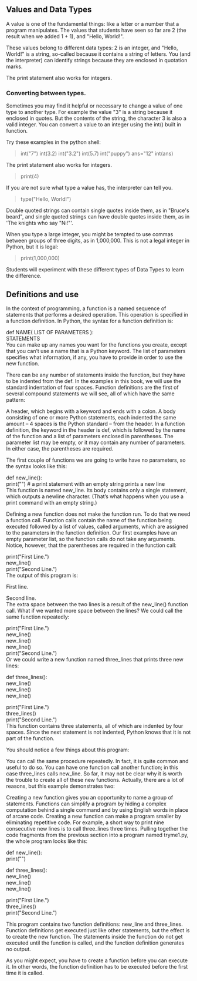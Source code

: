 <!-- 
  * Develop two assignments that are different types for your unit plan.
  * Describe the assignment, including student facing instructions in a markdown file. Save this file in your own personal work repository.
  * This is individual work, that can be incorperated into your unit plan later. -->
  
  ##  Values and Data Types
  A value is one of the fundamental things: like a letter or a number that a program manipulates. The values that students have seen so far are 2 (the result when we added 1 + 1), and "Hello, World!".

These values belong to different data types: 2 is an integer, and "Hello, World!" is a string, so-called because it contains a string of letters. You (and the interpreter) can identify strings because they are enclosed in quotation marks.

The print statement also works for integers.

### Converting between types.
Sometimes you may find it helpful or necessary to change a value of one type to another type. For example the value "3" is a string because it enclosed in quotes. But the contents of the string, the character 3 is also a valid integer. You can convert a value to an integer using the int() built in function. 

Try these examples in the python shell:
> int("7")
> int(3.2)
> int("3.2")
> int(5.7)
> int("puppy")
> ans="12"
> int(ans)

The print statement also works for integers.

> print(4)

If you are not sure what type a value has, the interpreter can tell you.

> type("Hello, World!")

Double quoted strings can contain single quotes inside them, as in "Bruce's beard", and single quoted strings can have double quotes inside them, as in 'The knights who say "Ni!"'.

When you type a large integer, you might be tempted to use commas between groups of three digits, as in 1,000,000. This is not a legal integer in Python, but it is legal:

> print(1,000,000)

Students will experiment with these different types of Data Types to learn the difference. 


## Definitions and use
In the context of programming, a function is a named sequence of statements that performs a desired operation. This operation is specified in a function definition. In Python, the syntax for a function definition is:

def NAME( LIST OF PARAMETERS ):<br>
     STATEMENTS<br>
You can make up any names you want for the functions you create, except that you can’t use a name that is a Python keyword. The list of parameters specifies what information, if any, you have to provide in order to use the new function.

There can be any number of statements inside the function, but they have to be indented from the def. In the examples in this book, we will use the standard indentation of four spaces. Function definitions are the first of several compound statements we will see, all of which have the same pattern:

A header, which begins with a keyword and ends with a colon.
A body consisting of one or more Python statements, each indented the same amount – 4 spaces is the Python standard – from the header.
In a function definition, the keyword in the header is def, which is followed by the name of the function and a list of parameters enclosed in parentheses. The parameter list may be empty, or it may contain any number of parameters. In either case, the parentheses are required.

The first couple of functions we are going to write have no parameters, so the syntax looks like this:

def new_line():<br>
    print("")          # a print statement with an empty string prints a new line<br>
This function is named new_line. Its body contains only a single statement, which outputs a newline character. (That’s what happens when you use a print command with an empty string.)

Defining a new function does not make the function run. To do that we need a function call. Function calls contain the name of the function being executed followed by a list of values, called arguments, which are assigned to the parameters in the function definition. Our first examples have an empty parameter list, so the function calls do not take any arguments. Notice, however, that the parentheses are required in the function call:

print("First Line.")<br>
new_line()<br>
print("Second Line.")<br>
The output of this program is:<br>

First line.

Second line.<br>
The extra space between the two lines is a result of the new_line() function call. What if we wanted more space between the lines? We could call the same function repeatedly:

print("First Line.")<br>
new_line()<br>
new_line()<br>
new_line()<br>
print("Second Line.")<br>
Or we could write a new function named three_lines that prints three new lines:

def three_lines():<br>
    new_line()<br>
    new_line()<br>
    new_line()<br>

print("First Line.")<br>
three_lines()<br>
print("Second Line.")<br>
This function contains three statements, all of which are indented by four spaces. Since the next statement is not indented, Python knows that it is not part of the function.

You should notice a few things about this program:

You can call the same procedure repeatedly. In fact, it is quite common and useful to do so.
You can have one function call another function; in this case three_lines calls new_line.
So far, it may not be clear why it is worth the trouble to create all of these new functions. Actually, there are a lot of reasons, but this example demonstrates two:

Creating a new function gives you an opportunity to name a group of statements. Functions can simplify a program by hiding a complex computation behind a single command and by using English words in place of arcane code.
Creating a new function can make a program smaller by eliminating repetitive code. For example, a short way to print nine consecutive new lines is to call three_lines three times.
Pulling together the code fragments from the previous section into a program named tryme1.py, the whole program looks like this:

def new_line():<br>
    print("")<br>

def three_lines():<br>
    new_line()<br>
    new_line()<br>
    new_line()<br>

print("First Line.")<br>
three_lines()<br>
print("Second Line.")<br>

This program contains two function definitions: new_line and three_lines. Function definitions get executed just like other statements, but the effect is to create the new function. The statements inside the function do not get executed until the function is called, and the function definition generates no output.

As you might expect, you have to create a function before you can execute it. In other words, the function definition has to be executed before the first time it is called.

